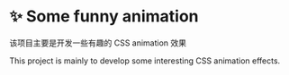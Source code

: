 # ✨ Some funny animation

该项目主要是开发一些有趣的 CSS animation 效果

This project is mainly to develop some interesting CSS animation effects.
